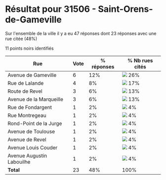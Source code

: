 # Résultat pour 31506 - Saint-Orens-de-Gameville

Sur l'ensemble de la ville il y a eu 47 réponses dont 23 réponses avec une rue citée (48%)

11 points noirs identifiés

| Rue | Vote | % réponses | % Nb rues cités|
|-----|------|------------|----------------|
| Avenue de Gameville | 6 | 12% | <img src="../../img/bar_26.gif" />&nbsp;26%|
| Rue de Lalande | 4 | 8% | <img src="../../img/bar_17.gif" />&nbsp;17%|
| Route de Revel | 3 | 6% | <img src="../../img/bar_13.gif" />&nbsp;13%|
| Avenue de la Marqueille | 3 | 6% | <img src="../../img/bar_13.gif" />&nbsp;13%|
| Rue de Fondargent | 1 | 2% | <img src="../../img/bar_4.gif" />&nbsp;4%|
| Rue Montregeau | 1 | 2% | <img src="../../img/bar_4.gif" />&nbsp;4%|
| Rond-Point de la Jurge | 1 | 2% | <img src="../../img/bar_4.gif" />&nbsp;4%|
| Avenue de Toulouse | 1 | 2% | <img src="../../img/bar_4.gif" />&nbsp;4%|
| Avenue de Revel | 1 | 2% | <img src="../../img/bar_4.gif" />&nbsp;4%|
| Avenue Louis Couder | 1 | 2% | <img src="../../img/bar_4.gif" />&nbsp;4%|
| Avenue Augustin Labouilhe | 1 | 2% | <img src="../../img/bar_4.gif" />&nbsp;4%|
| **Total** | 23 | 48% | 100%|
